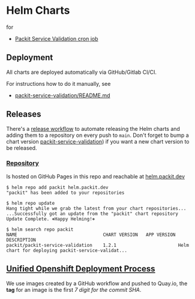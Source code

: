 # Helm Charts

for
* [Packit Service Validation cron job](https://github.com/packit/deployment/tree/main/cron-jobs/packit-service-validation)

## Deployment

All charts are deployed automatically via GitHub/Gitlab CI/CI.

For instructions how to do it manually, see
* [packit-service-validation/README.md](values/packit-service-validation/README.md)

## Releases

There's a [release workflow](https://github.com/packit/udp/blob/main/.github/workflows/release.yml)
to automate releasing the Helm charts and
adding them to a repository on every push to `main`.
Don't forget to bump a chart version
[packit-service-validation](https://github.com/packit/helm/blob/main/helm-charts/packit-service-validation/Chart.yaml#L5))
if you want a new chart version to be released.

### [Repository](https://helm.sh/docs/topics/charts/#chart-repositories)

Is hosted on GitHub Pages in this repo and reachable at [helm.packit.dev](https://helm.packit.dev)


    $ helm repo add packit helm.packit.dev
    "packit" has been added to your repositories

    $ helm repo update
    Hang tight while we grab the latest from your chart repositories...
    ...Successfully got an update from the "packit" chart repository
    Update Complete. ⎈Happy Helming!⎈

    $ helm search repo packit
    NAME                            	CHART VERSION	APP VERSION	DESCRIPTION
    packit/packit-service-validation	1.2.1        	           	Helm chart for deploying packit-service-validat...


## [Unified Openshift Deployment Process](https://docs.google.com/presentation/d/1MlLuuawzxJg6U15zbPby6JAtNNEWZAhfGEWNcpYSWeo)

We use images created by a GitHub workflow and pushed to Quay.io,
the **tag** for an image is the first *7 digit for the commit SHA*.
